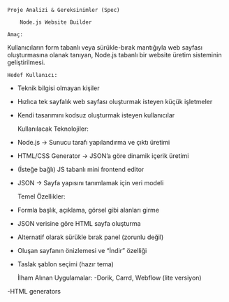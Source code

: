     Proje Analizi & Gereksinimler (Spec)

        Node.js Website Builder

    Amaç:
Kullanıcıların form tabanlı veya sürükle-bırak mantığıyla web sayfası oluşturmasına olanak tanıyan, Node.js tabanlı bir website üretim sisteminin geliştirilmesi.

    Hedef Kullanıcı:
- Teknik bilgisi olmayan kişiler
- Hızlıca tek sayfalık web sayfası oluşturmak isteyen küçük işletmeler
- Kendi tasarımını kodsuz oluşturmak isteyen kullanıcılar

    Kullanılacak Teknolojiler:
- Node.js → Sunucu tarafı yapılandırma ve çıktı üretimi  
- HTML/CSS Generator → JSON’a göre dinamik içerik üretimi  
- (İsteğe bağlı) JS tabanlı mini frontend editor  
- JSON → Sayfa yapısını tanımlamak için veri modeli

    Temel Özellikler:
- Formla başlık, açıklama, görsel gibi alanları girme  
- JSON verisine göre HTML sayfa oluşturma  
- Alternatif olarak sürükle bırak panel (zorunlu değil)  
- Oluşan sayfanın önizlemesi ve “İndir” özelliği  
- Taslak şablon seçimi (hazır tema)

   İlham Alınan Uygulamalar:
-Dorik, Carrd, Webflow (lite versiyon)

-HTML generators
